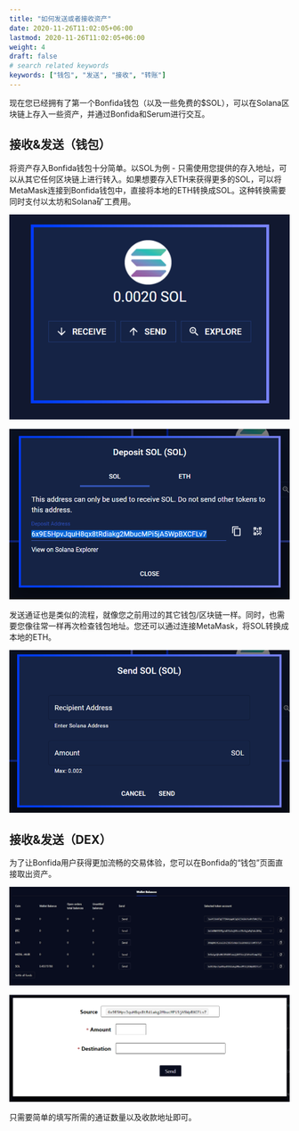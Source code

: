 ```yaml
---
title: "如何发送或者接收资产"
date: 2020-11-26T11:02:05+06:00
lastmod: 2020-11-26T11:02:05+06:00
weight: 4
draft: false
# search related keywords
keywords: ["钱包", "发送", "接收", "转账"]
---
```


现在您已经拥有了第一个Bonfida钱包（以及一些免费的$SOL），可以在Solana区块链上存入一些资产，并通过Bonfida和Serum进行交互。

## 接收&发送（钱包）

将资产存入Bonfida钱包十分简单。以SOL为例 - 只需使用您提供的存入地址，可以从其它任何区块链上进行转入。如果想要存入ETH来获得更多的SOL，可以将MetaMask连接到Bonfida钱包中，直接将本地的ETH转换成SOL。这种转换需要同时支付以太坊和Solana矿工费用。

![wallet-1](wallet-1.png)

![wallet-2](wallet-2.png)

发送通证也是类似的流程，就像您之前用过的其它钱包/区块链一样。同时，也需要您像往常一样再次检查钱包地址。您还可以通过连接MetaMask，将SOL转换成本地的ETH。

![wallet-3](wallet-3.png)

## 接收&发送（DEX）

为了让Bonfida用户获得更加流畅的交易体验，您可以在Bonfida的“钱包”页面直接取出资产。

![dex-1](dex-1.png)

![dex-2](dex-2.png)

只需要简单的填写所需的通证数量以及收款地址即可。

